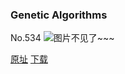 ### Genetic Algorithms
No.534
![图片不见了~~~](https://imgs.xkcd.com/comics/genetic_algorithms.png)

[原址](https://xkcd.com//534) [下载](https://imgs.xkcd.com/comics/genetic_algorithms.png)

